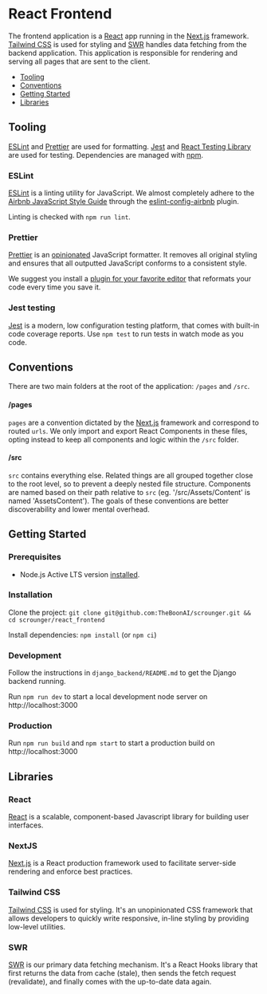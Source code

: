 # React Frontend

The frontend application is a [React](https://reactjs.org/) app running in the 
[Next.js](https://nextjs.org/) framework. [Tailwind CSS](https://tailwindcss.com/docs) is 
used for styling and [SWR](https://swr.now.sh/) handles data fetching from the backend application.
This application is responsible for rendering and serving all pages that are sent to the client.

- [Tooling](#tooling)
- [Conventions](#conventions)
- [Getting Started](#getting-started)
- [Libraries](#libraries)

## Tooling

[ESLint](#eslint) and [Prettier](#prettier) are used for formatting.
[Jest](https://jestjs.io/docs/en/22.x/getting-started) and
[React Testing Library](https://testing-library.com/docs/react-testing-library/intro)
are used for testing. Dependencies are managed with
[npm](https://www.npmjs.com/get-npm).

### ESLint

[ESLint](http://eslint.org/) is a linting utility for JavaScript. We almost
completely adhere to the
[Airbnb JavaScript Style Guide](https://github.com/airbnb/javascript) through
the
[eslint-config-airbnb](https://github.com/airbnb/javascript/tree/master/packages/eslint-config-airbnb)
plugin.

Linting is checked with `npm run lint`.

### Prettier

[Prettier](https://prettier.io/) is an
[opinionated](http://jlongster.com/A-Prettier-Formatter) JavaScript formatter.
It removes all original styling and ensures that all outputted JavaScript
conforms to a consistent style.

We suggest you install a
[plugin for your favorite editor](https://prettier.io/docs/en/editors.html) that
reformats your code every time you save it.

### Jest testing

[Jest](https://jestjs.io/) is a modern, low configuration testing platform, that
comes with built-in code coverage reports. Use `npm test` to run tests in watch
mode as you code.

## Conventions

There are two main folders at the root of the application: `/pages` and `/src`.

#### /pages

`pages` are a convention dictated by the
[Next.js](https://nextjs.org/docs/basic-features/pages) framework and correspond
to routed `urls`. We only import and export React Components in these files,
opting instead to keep all components and logic within the `/src` folder.

#### /src

`src` contains everything else. Related things are all grouped together close to
the root level, so to prevent a deeply nested file structure. Components are
named based on their path relative to `src` (eg. '/src/Assets/Content' is named
'AssetsContent'). The goals of these conventions are better discoverability and
lower mental overhead.

## Getting Started

### Prerequisites
- Node.js Active LTS version [installed](https://nodejs.org/en/).

### Installation

Clone the project:
`git clone git@github.com:TheBoonAI/scrounger.git && cd scrounger/react_frontend`

Install dependencies: `npm install` (or `npm ci`)

### Development

Follow the instructions in `django_backend/README.md` to get the Django
backend running.

Run `npm run dev` to start a local development node server on
http://localhost:3000

### Production

Run `npm run build` and `npm start` to start a production build on
http://localhost:3000

## Libraries

### React

[React](https://reactjs.org/) is a scalable, component-based Javascript library
for building user interfaces.

### NextJS

[Next.js](https://nextjs.org/) is a React production framework used to
facilitate server-side rendering and enforce best practices.

### Tailwind CSS

[Tailwind CSS](https://tailwindcss.com/docs) is used for styling. It's an
unopinionated CSS framework that allows developers to quickly write responsive,
in-line styling by providing low-level utilities.

### SWR

[SWR](https://swr.now.sh/) is our primary data fetching mechanism. It's a React
Hooks library that first returns the data from cache (stale), then sends the
fetch request (revalidate), and finally comes with the up-to-date data again.
